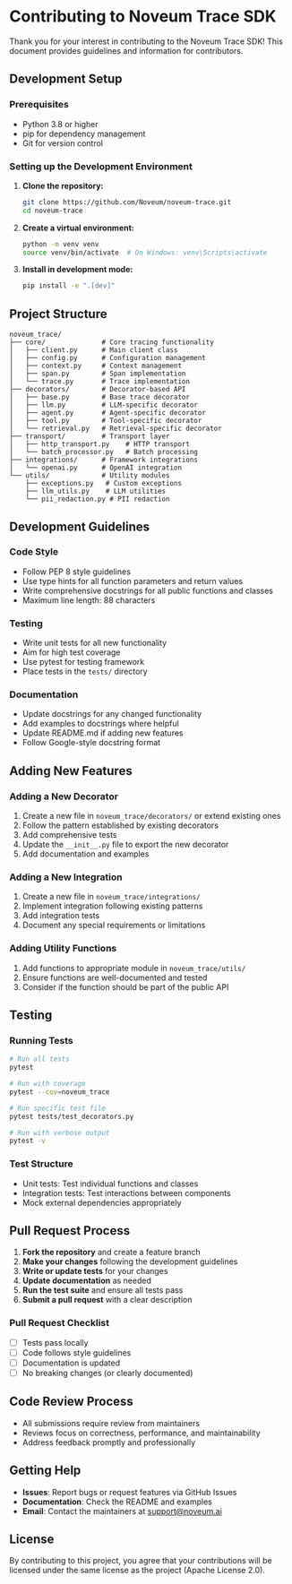 # Contributing to Noveum Trace SDK

Thank you for your interest in contributing to the Noveum Trace SDK! This document provides guidelines and information for contributors.

## Development Setup

### Prerequisites

- Python 3.8 or higher
- pip for dependency management
- Git for version control

### Setting up the Development Environment

1. **Clone the repository:**
   ```bash
   git clone https://github.com/Noveum/noveum-trace.git
   cd noveum-trace
   ```

2. **Create a virtual environment:**
   ```bash
   python -m venv venv
   source venv/bin/activate  # On Windows: venv\Scripts\activate
   ```

3. **Install in development mode:**
   ```bash
   pip install -e ".[dev]"
   ```

## Project Structure

```
noveum_trace/
├── core/              # Core tracing functionality
│   ├── client.py      # Main client class
│   ├── config.py      # Configuration management
│   ├── context.py     # Context management
│   ├── span.py        # Span implementation
│   └── trace.py       # Trace implementation
├── decorators/        # Decorator-based API
│   ├── base.py        # Base trace decorator
│   ├── llm.py         # LLM-specific decorator
│   ├── agent.py       # Agent-specific decorator
│   ├── tool.py        # Tool-specific decorator
│   └── retrieval.py   # Retrieval-specific decorator
├── transport/         # Transport layer
│   ├── http_transport.py    # HTTP transport
│   └── batch_processor.py   # Batch processing
├── integrations/      # Framework integrations
│   └── openai.py      # OpenAI integration
└── utils/             # Utility modules
    ├── exceptions.py   # Custom exceptions
    ├── llm_utils.py    # LLM utilities
    └── pii_redaction.py # PII redaction
```

## Development Guidelines

### Code Style

- Follow PEP 8 style guidelines
- Use type hints for all function parameters and return values
- Write comprehensive docstrings for all public functions and classes
- Maximum line length: 88 characters

### Testing

- Write unit tests for all new functionality
- Aim for high test coverage
- Use pytest for testing framework
- Place tests in the `tests/` directory

### Documentation

- Update docstrings for any changed functionality
- Add examples to docstrings where helpful
- Update README.md if adding new features
- Follow Google-style docstring format

## Adding New Features

### Adding a New Decorator

1. Create a new file in `noveum_trace/decorators/` or extend existing ones
2. Follow the pattern established by existing decorators
3. Add comprehensive tests
4. Update the `__init__.py` file to export the new decorator
5. Add documentation and examples

### Adding a New Integration

1. Create a new file in `noveum_trace/integrations/`
2. Implement integration following existing patterns
3. Add integration tests
4. Document any special requirements or limitations

### Adding Utility Functions

1. Add functions to appropriate module in `noveum_trace/utils/`
2. Ensure functions are well-documented and tested
3. Consider if the function should be part of the public API

## Testing

### Running Tests

```bash
# Run all tests
pytest

# Run with coverage
pytest --cov=noveum_trace

# Run specific test file
pytest tests/test_decorators.py

# Run with verbose output
pytest -v
```

### Test Structure

- Unit tests: Test individual functions and classes
- Integration tests: Test interactions between components
- Mock external dependencies appropriately

## Pull Request Process

1. **Fork the repository** and create a feature branch
2. **Make your changes** following the development guidelines
3. **Write or update tests** for your changes
4. **Update documentation** as needed
5. **Run the test suite** and ensure all tests pass
6. **Submit a pull request** with a clear description

### Pull Request Checklist

- [ ] Tests pass locally
- [ ] Code follows style guidelines
- [ ] Documentation is updated
- [ ] No breaking changes (or clearly documented)

## Code Review Process

- All submissions require review from maintainers
- Reviews focus on correctness, performance, and maintainability
- Address feedback promptly and professionally

## Getting Help

- **Issues**: Report bugs or request features via GitHub Issues
- **Documentation**: Check the README and examples
- **Email**: Contact the maintainers at support@noveum.ai

## License

By contributing to this project, you agree that your contributions will be licensed under the same license as the project (Apache License 2.0).
